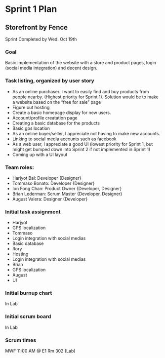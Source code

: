 # Sprint 1 Plan
## Storefront by Fence
Sprint Completed by Wed. Oct 19th

### Goal 
Basic implementation of the website with a store and product pages, login (social media integration) and decent design. 

### Task listing, organized by user story
* As an online purchaser. I want to easily find and buy products from people nearby. (Highest priority for Sprint 1). Solution would be to make a website based on the “free for sale” page 
 * Figure out hosting
 * Create a basic homepage display for new users.
 * Account/profile creatation page
 * Creating a basic database for the products
 * Basic gps location
* As an online buyer/seller, I appreciate not having to make new accounts.
 * Linking to social media accounts such as facebook
* As a web user, I appreciate a good UI  (lowest priority for Sprint 1, but might get bumped down into Sprint 2 if not implemented in Sprint 1)
 * Coming up with a UI layout 

### Team roles: 
* Harjyot Bal: Developer {Designer}
* Tommaso Bonato: Developer {Designer}
* Ion Fong Chan: Product Owner {Developer, Designer}
* Brian Lederman: Scrum Master {Developer, Designer}
* August Valera: Designer {Developer}

### Initial task assignment
* Harjyot
 * GPS localization
* Tommaso
 * Login integration with social medias
 * Basic database
* Rory
 * Hosting 
 * Login integration with social medias
* Brian
 * GPS localization
* August
 * UI
  
### Initial burnup chart
In Lab

### Initial scrum board
In Lab

### Scrum times
MWF 11:00 AM @ E1 Rm 302 (Lab)
